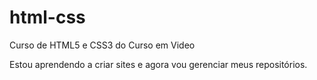 # html-css
 Curso de HTML5 e CSS3 do Curso em Video

 Estou aprendendo a criar sites e agora vou gerenciar meus repositórios.
